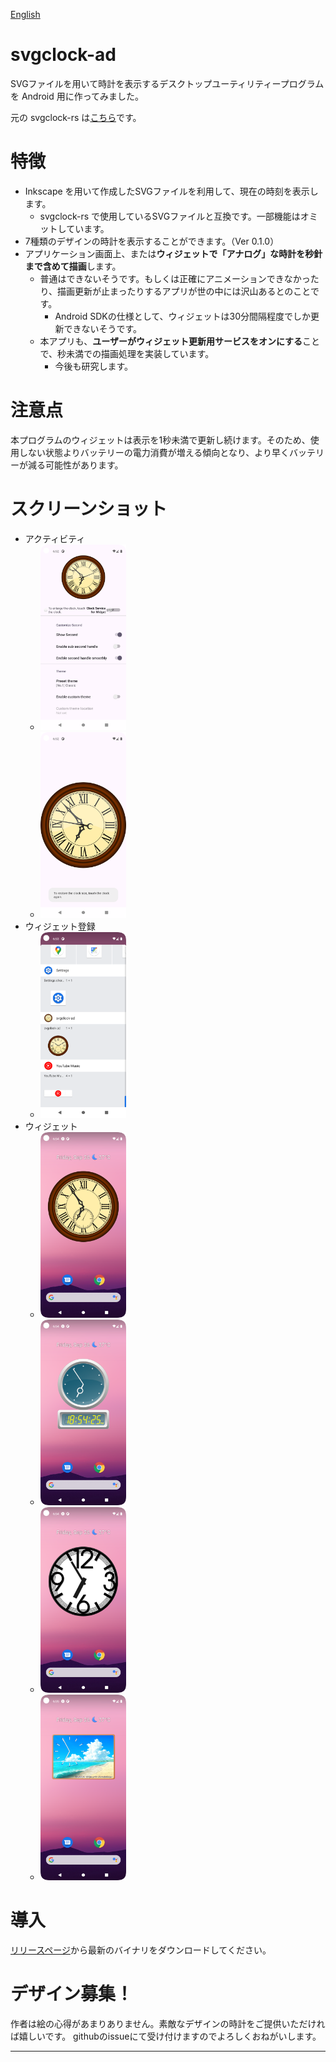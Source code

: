 [English](readme.md)

# svgclock-ad

SVGファイルを用いて時計を表示するデスクトップユーティリティープログラムを Android 用に作ってみました。

元の svgclock-rs は[こちら](https://github.com/zuntan/svgclock-rs)です。

# 特徴

- Inkscape を用いて作成したSVGファイルを利用して、現在の時刻を表示します。
	- svgclock-rs で使用しているSVGファイルと互換です。一部機能はオミットしています。
- 7種類のデザインの時計を表示することができます。（Ver 0.1.0）
- アプリケーション画面上、または**ウィジェットで「アナログ」な時計を秒針まで含めて描画**します。
	- 普通はできないそうです。もしくは正確にアニメーションできなかったり、描画更新が止まったりするアプリが世の中には沢山あるとのことです。
		- Android SDKの仕様として、ウィジェットは30分間隔程度でしか更新できないそうです。
	- 本アプリも、**ユーザーがウィジェット更新用サービスをオンにする**ことで、秒未満での描画処理を実装しています。
		- 今後も研究します。

# 注意点

本プログラムのウィジェットは表示を1秒未満で更新し続けます。そのため、使用しない状態よりバッテリーの電力消費が増える傾向となり、より早くバッテリーが減る可能性があります。

# スクリーンショット

- アクティビティ
	- <img src="screenshot/Screenshot_Activity_1.png" width="30%" >
	- <img src="screenshot/Screenshot_Activity_2.png" width="30%" >
- ウィジェット登録
	- <img src="screenshot/Screenshot_Widget_List.png" width="30%" >
- ウィジェット
	- <img src="screenshot/Screenshot_Widget_1.png" width="30%" >
	- <img src="screenshot/Screenshot_Widget_3.png" width="30%" >
	- <img src="screenshot/Screenshot_Widget_6.png" width="30%" >
	- <img src="screenshot/Screenshot_Widget_7.png" width="30%" >

# 導入

[リリースページ](https://github.com/zuntan/svgclock-ad/releases)から最新のバイナリをダウンロードしてください。

# デザイン募集！

作者は絵の心得があまりありません。素敵なデザインの時計をご提供いただければ嬉しいです。
githubのissueにて受け付けますのでよろしくおねがいします。


---
